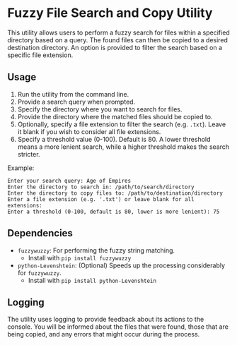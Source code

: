# Fuzzy File Search and Copy Utility

This utility allows users to perform a fuzzy search for files within a specified directory based on a query. The found files can then be copied to a desired destination directory. An option is provided to filter the search based on a specific file extension.

## Usage

1. Run the utility from the command line.
2. Provide a search query when prompted.
3. Specify the directory where you want to search for files.
4. Provide the directory where the matched files should be copied to.
5. Optionally, specify a file extension to filter the search (e.g. `.txt`). Leave it blank if you wish to consider all file extensions.
6. Specify a threshold value (0-100). Default is 80. A lower threshold means a more lenient search, while a higher threshold makes the search stricter.

Example:

```shell
Enter your search query: Age of Empires
Enter the directory to search in: /path/to/search/directory
Enter the directory to copy files to: /path/to/destination/directory
Enter a file extension (e.g. '.txt') or leave blank for all extensions:
Enter a threshold (0-100, default is 80, lower is more lenient): 75
```

## Dependencies

- `fuzzywuzzy`: For performing the fuzzy string matching.
  - Install with `pip install fuzzywuzzy`
- `python-Levenshtein`: (Optional) Speeds up the processing considerably for `fuzzywuzzy`.
  - Install with `pip install python-Levenshtein`

## Logging

The utility uses logging to provide feedback about its actions to the console. You will be informed about the files that were found, those that are being copied, and any errors that might occur during the process.
